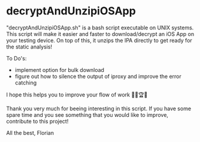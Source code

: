 # decryptAndUnzipiOSApp  

"decryptAndUnzipiOSApp.sh" is a bash script executable on UNIX systems. 
This script will make it easier and faster to download/decrypt an iOS App on your testing device. On top of this, it unzips the IPA directly to get ready for the static analysis! 

To Do's:

* implement option for bulk download
* figure out how to silence the output of iproxy and improve the error catching

I hope this helps you to improve your flow of work 🎉📱🏆🎊

Thank you very much for beeing interesting in this script. If you have some spare time and you see something that you would like to improve, contribute to this project! 

All the best,
Florian
